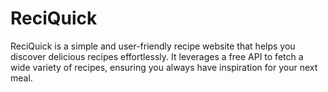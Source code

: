 # ReciQuick
ReciQuick is a simple and user-friendly recipe website that helps you discover delicious recipes effortlessly. It leverages a free API to fetch a wide variety of recipes, ensuring you always have inspiration for your next meal.
